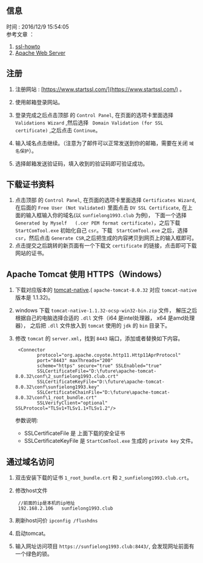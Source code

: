 ## 信息
时间 : 2016/12/9 15:54:05   
参考文章 ：  

1. [ssl-howto](http://tomcat.apache.org/tomcat-7.0-doc/ssl-howto.html)
2. [Apache Web Server](https://startssl.com/Support?v=21)

## 注册

1. 注册网站 : [https://www.startssl.com/](https://www.startssl.com/) 。

2. 使用邮箱登录网站。  

3. 登录完成之后点击顶部 的 `Control Panel`, 在页面的选项卡里面选择 `Validations Wizard` ,然后选择 ` Domain Validation (for SSL certificate)` ,之后点击 `Continue`。

4. 输入域名点击继续。（注意为了邮件可以正常发送到你的邮箱，需要在关闭 `域名保护`）。  

5. 选择邮箱发送验证码，填入收到的验证码即可验证成功。

## 下载证书资料
1. 点击顶部 的 `Control Panel`, 在页面的选项卡里面选择 `Certificates Wizard`,在后面的 `Free User (Not Validated)` 里面点击 `DV SSL Certificate`, 在上面的输入框输入你的域名(以 `sunfielong1993.club` 为例)， 下面一个选择 `Generated by Myself   (.cer PEM format certificate)`，之后下载 ` StartComTool.exe` 初始化自己 `csr`。下载 ` StartComTool.exe` 之后，选择 `csr`，然后点击 `Generate CSR`,之后把生成的内容拷贝到网页上的输入框即可。
2. 点击提交之后跳转的新页面有一个下载文 `certificate` 的链接，点击即可下载网站的证书。

## Apache Tomcat 使用 HTTPS（Windows）
1. 下载对应版本的 [tomcat-native](http://archive.apache.org/dist/tomcat/tomcat-connectors/native/).( `apache-tomcat-8.0.32` 对应 `tomcat-native` 版本是 1.1.32)。  

2. windows 下载 `tomcat-native-1.1.32-ocsp-win32-bin.zip` 文件， 解压之后根据自己的电脑选择合适的 `.dll` 文件（i64 是intel处理器， x64 是amd处理器）， 之后把 `.dll` 文件放入到 `tomcat` 使用的 `jdk` 的 `bin` 目录下。

3. 修改 `tomcat` 的 `server.xml`，找到 `8443` 端口，添加或者替换如下内容。

        <Connector
               protocol="org.apache.coyote.http11.Http11AprProtocol"
               port="8443" maxThreads="200"
               scheme="https" secure="true" SSLEnabled="true"
               SSLCertificateFile="D:\future\apache-tomcat-8.0.32\conf\2_sunfielong1993.club.crt"
    		   SSLCertificateKeyFile="D:\future\apache-tomcat-8.0.32\conf\sunfielong1993.key"
               SSLCertificateChainFile="D:\future\apache-tomcat-8.0.32\conf\1_root_bundle.crt"
               SSLVerifyClient="optional" SSLProtocol="TLSv1+TLSv1.1+TLSv1.2"/>

    参数说明:

    * SSLCertificateFile 是 上面下载的安全证书
    * SSLCertificateKeyFile 是 `StartComTool.exe` 生成的 `private key` 文件。

## 通过域名访问
1. 双击安装下载的证书 `1_root_bundle.crt` 和 `2_sunfielong1993.club.crt`。
2. 修改host文件
        
        //前面的ip是本机的ip地址
        192.168.2.106   sunfielong1993.club
3. 刷新host问价 `ipconfig /flushdns`
4. 启动tomcat。
5. 输入网址访问项目 `https://sunfielong1993.club:8443/`, 会发现网址前面有一个绿色的锁。


